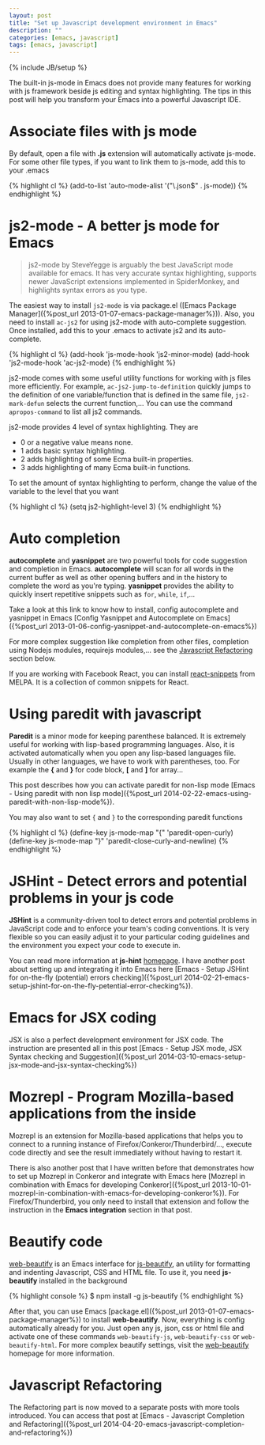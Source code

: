 ```yaml
---
layout: post
title: "Set up Javascript development environment in Emacs"
description: ""
categories: [emacs, javascript]
tags: [emacs, javascript]
---
```

{% include JB/setup %}

The built-in js-mode in Emacs does not provide many
features for working with js framework beside js editing and syntax
highlighting. The tips in this post will help you transform your Emacs into a
powerful Javascript IDE.

# Associate files with js mode

By default, open a file with **.js** extension will automatically activate
js-mode. For some other file types, if you want to link them to js-mode, add
this to your .emacs

{% highlight cl %}
(add-to-list 'auto-mode-alist '("\\.json$" . js-mode))
{% endhighlight %}

# js2-mode - A better js mode for Emacs

> js2-mode by SteveYegge is arguably the best JavaScript mode available for
> emacs. It has very accurate syntax highlighting, supports newer JavaScript
> extensions implemented in SpiderMonkey, and highlights syntax errors as you
> type.

The easiest way to install `js2-mode` is via package.el
([Emacs Package Manager]({%post_url 2013-01-07-emacs-package-manager%})). Also,
you need to install `ac-js2` for using js2-mode with auto-complete suggestion. Once
installed, add this to your .emacs to activate js2 and its auto-complete.

{% highlight cl %}
(add-hook 'js-mode-hook 'js2-minor-mode)
(add-hook 'js2-mode-hook 'ac-js2-mode)
{% endhighlight %}

<!-- more -->

js2-mode comes with some useful utility functions for working with js files more
efficiently. For example, `ac-js2-jump-to-definition` quickly jumps to the
definition of one variable/function that is defined in the same file,
`js2-mark-defun` selects the current function,... You can use the command
`apropos-command` to list all js2 commands.

js2-mode provides 4 level of syntax highlighting. They are
* 0 or a negative value means none.
* 1 adds basic syntax highlighting.
* 2 adds highlighting of some Ecma built-in properties.
* 3 adds highlighting of many Ecma built-in functions.

To set the amount of syntax highlighting to perform, change the value of the
variable to the level that you want

{% highlight cl %}
(setq js2-highlight-level 3)
{% endhighlight %}

# Auto completion

**autocomplete** and **yasnippet** are two powerful tools for code suggestion and
completion in Emacs. **autocomplete** will scan for all words in the current
buffer as well as other opening buffers and in the history to complete the word
as you're typing. **yasnippet** provides the ability to quickly insert
repetitive snippets such as `for`, `while`, `if`,...

Take a look at this link to know how to install, config autocomplete and
yasnippet in Emacs
[Config Yasnippet and Autocomplete on Emacs]({%post_url 2013-01-06-config-yasnippet-and-autocomplete-on-emacs%})

For more complex suggestion like completion from other files, completion using
Nodejs modules, requirejs modules,... see the
[Javascript Refactoring](#javascript-refactoring) section below.

If you are working with Facebook React, you can install
[react-snippets](https://github.com/johnmastro/react-snippets.el)
from MELPA. It is a collection of common snippets for React.

# Using paredit with javascript

**Paredit** is a minor mode for keeping parenthese balanced. It is extremely
useful for working with lisp-based programming languages. Also, it is activated
automatically when you open any lisp-based languages file. Usually in other
languages, we have to work with parentheses, too. For example the **{** and
**}** for code block, **\[** and **\]** for array...

This post describes how you can activate paredit for non-lisp mode
[Emacs - Using paredit with non lisp mode]({%post_url 2014-02-22-emacs-using-paredit-with-non-lisp-mode%}).

You may also want to set `{` and `}` to the corresponding paredit functions

{% highlight cl %}
(define-key js-mode-map "{" 'paredit-open-curly)
(define-key js-mode-map "}" 'paredit-close-curly-and-newline)
{% endhighlight %}

# JSHint - Detect errors and potential problems in your js code

**JSHint** is a community-driven tool to detect errors and potential problems in
JavaScript code and to enforce your team's coding conventions. It is very
flexible so you can easily adjust it to your particular coding guidelines and
the environment you expect your code to execute in.

You can read more information at **js-hint** [homepage](http://www.jshint.com/).
I have another post about setting up and integrating it into Emacs here
[Emacs - Setup JSHint for on-the-fly (potential) errors checking]({%post_url 2014-02-21-emacs-setup-jshint-for-on-the-fly-petential-error-checking%}).

# Emacs for JSX coding

JSX is also a perfect development environment for JSX code. The instruction are
presented all in this post
[Emacs - Setup JSX mode, JSX Syntax checking and Suggestion]({%post_url 2014-03-10-emacs-setup-jsx-mode-and-jsx-syntax-checking%})

# Mozrepl - Program Mozilla-based applications from the inside

Mozrepl is an extension for Mozilla-based applications that helps you to connect to a
running instance of Firefox/Conkeror/Thunderbird/..., execute code directly and see the result
immediately without having to restart it.

There is also another post that I have written before that demonstrates how to
set up Mozrepl in Conkeror and integrate with Emacs here
[Mozrepl in combination with Emacs for developing Conkeror]({%post_url 2013-10-01-mozrepl-in-combination-with-emacs-for-developing-conkeror%}).
For Firefox/Thunderbird, you only need to install that extension and follow the
instruction in the **Emacs integration** section in that post.

# Beautify code

[web-beautify](https://github.com/yasuyk/web-beautify) is an Emacs interface for
[js-beautify](http://jsbeautifier.org/), an utility for formatting and indenting
Javascript, CSS and HTML file. To use it, you need **js-beautify** installed in
the background

{% highlight console %}
$ npm install -g js-beautify
{% endhighlight %}

After that, you can use Emacs
[package.el]({%post_url 2013-01-07-emacs-package-manager%}) to install
**web-beautify**. Now, everything is config automatically already for you. Just
open any js, json, css or html file and activate one of these commands
`web-beautify-js`, `web-beautify-css` or `web-beautify-html`. For more complex
beautify settings, visit the
[web-beautify](https://github.com/yasuyk/web-beautify) homepage  for more
information.

# Javascript Refactoring

The Refactoring part is now moved to a separate posts with more tools
introduced. You can access that post at
[Emacs - Javascript Completion and Refactoring]({%post_url 2014-04-20-emacs-javascript-completion-and-refactoring%})
